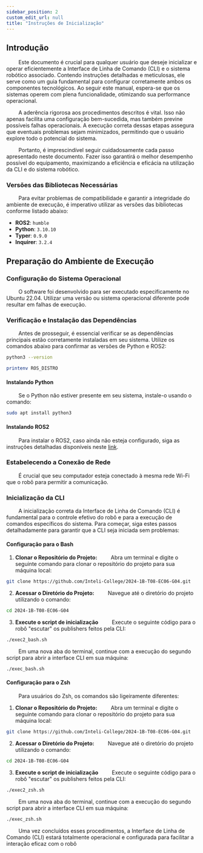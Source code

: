 ```yaml
---
sidebar_position: 2
custom_edit_url: null
title: "Instruções de Inicialização"
---
```


## Introdução

&emsp;&emsp; Este documento é crucial para qualquer usuário que deseje inicializar e operar eficientemente a Interface de Linha de Comando (CLI) e o sistema robótico associado. Contendo instruções detalhadas e meticulosas, ele serve como um guia fundamental para configurar corretamente ambos os componentes tecnológicos. Ao seguir este manual, espera-se que os sistemas operem com plena funcionalidade, otimizando sua performance operacional.

&emsp;&emsp; A aderência rigorosa aos procedimentos descritos é vital. Isso não apenas facilita uma configuração bem-sucedida, mas também previne possíveis falhas operacionais. A execução correta dessas etapas assegura que eventuais problemas sejam minimizados, permitindo que o usuário explore todo o potencial do sistema.

&emsp;&emsp; Portanto, é imprescindível seguir cuidadosamente cada passo apresentado neste documento. Fazer isso garantirá o melhor desempenho possível do equipamento, maximizando a eficiência e eficácia na utilização da CLI e do sistema robótico.
### Versões das Bibliotecas Necessárias

&emsp;&emsp; Para evitar problemas de compatibilidade e garantir a integridade do ambiente de execução, é imperativo utilizar as versões das bibliotecas conforme listado abaixo:

- **ROS2**: `humble`
- **Python**: `3.10.10`
- **Typer**: `0.9.0`
- **Inquirer**: `3.2.4`

## Preparação do Ambiente de Execução

### Configuração do Sistema Operacional

&emsp;&emsp; O software foi desenvolvido para ser executado especificamente no Ubuntu 22.04. Utilizar uma versão ou sistema operacional diferente pode resultar em falhas de execução.

### Verificação e Instalação das Dependências

&emsp;&emsp; Antes de prosseguir, é essencial verificar se as dependências principais estão corretamente instaladas em seu sistema. Utilize os comandos abaixo para confirmar as versões de Python e ROS2:

```bash
python3 --version

printenv ROS_DISTRO
```
#### Instalando Python

&emsp;&emsp; Se o Python não estiver presente em seu sistema, instale-o usando o comando:

```bash
sudo apt install python3
```

#### Instalando ROS2

&emsp;&emsp; Para instalar o ROS2, caso ainda não esteja configurado, siga as instruções detalhadas disponíveis neste [link](https://docs.ros.org/en/iron/Installation.html).

### Estabelecendo a Conexão de Rede

&emsp;&emsp; É crucial que seu computador esteja conectado à mesma rede Wi-Fi que o robô para permitir a comunicação.

### Inicialização da CLI

&emsp;&emsp; A inicialização correta da Interface de Linha de Comando (CLI) é fundamental para o controle efetivo do robô e para a execução de comandos específicos do sistema. Para começar, siga estes passos detalhadamente para garantir que a CLI seja iniciada sem problemas:


#### Configuração para o Bash

1. **Clonar o Repositório do Projeto:**
&emsp;&emsp; Abra um terminal e digite o seguinte comando para clonar o repositório do projeto para sua máquina local:

```bash
git clone https://github.com/Inteli-College/2024-1B-T08-EC06-G04.git
```
2. **Acessar o Diretório do Projeto:**
&emsp;&emsp; Navegue até o diretório do projeto utilizando o comando:

```bash
cd 2024-1B-T08-EC06-G04
```

3. **Execute o script de inicialização**
&emsp;&emsp; Execute o seguinte código para o robô "escutar" os publishers feitos pela CLI:
```bash
./exec2_bash.sh
```

&emsp;&emsp; Em uma nova aba do terminal, continue com a execução do segundo script para abrir a interface CLI em sua máquina:

```bash
./exec_bash.sh
```

#### Configuração para o Zsh

&emsp;&emsp; Para usuários do Zsh, os comandos são ligeiramente diferentes:

1. **Clonar o Repositório do Projeto:**
&emsp;&emsp; Abra um terminal e digite o seguinte comando para clonar o repositório do projeto para sua máquina local:

```bash
git clone https://github.com/Inteli-College/2024-1B-T08-EC06-G04.git
```
2. **Acessar o Diretório do Projeto:**
&emsp;&emsp; Navegue até o diretório do projeto utilizando o comando:

```bash
cd 2024-1B-T08-EC06-G04
```

3. **Execute o script de inicialização**
&emsp;&emsp; Execute o seguinte código para o robô "escutar" os publishers feitos pela CLI:

```bash
./exec2_zsh.sh
```

&emsp;&emsp; Em uma nova aba do terminal, continue com a execução do segundo script para abrir a interface CLI em sua máquina:

```bash
./exec_zsh.sh
```

&emsp;&emsp; Uma vez concluídos esses procedimentos, a Interface de Linha de Comando (CLI) estará totalmente operacional e configurada para facilitar a interação eficaz com o robô
